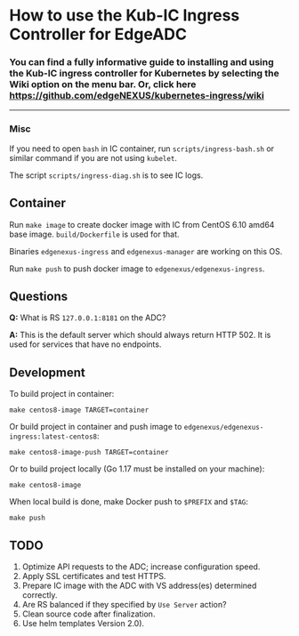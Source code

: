 # How to use the Kub-IC Ingress Controller for EdgeADC #

### You can find a fully informative guide to installing and using the Kub-IC ingress controller for Kubernetes by selecting the Wiki option on the menu bar. Or, click here <https://github.com/edgeNEXUS/kubernetes-ingress/wiki> ###

___

### Misc ###

If you need to open `bash` in IC container, run `scripts/ingress-bash.sh` or
similar command if you are not using `kubelet`.

The script `scripts/ingress-diag.sh` is to see IC logs.

Container
---------

Run `make image` to create docker image with IC from CentOS 6.10 amd64 base
image. `build/Dockerfile` is used for that.

Binaries `edgenexus-ingress` and `edgenexus-manager` are working on this OS.

Run `make push` to push docker image to `edgenexus/edgenexus-ingress`.

Questions
---------

**Q:** What is RS `127.0.0.1:8181` on the ADC?

**A:** This is the default server which should always return HTTP 502. It is
used for services that have no endpoints.

Development
-----------

To build project in container:

    make centos8-image TARGET=container

Or build project in container and push image to
`edgenexus/edgenexus-ingress:latest-centos8`:

    make centos8-image-push TARGET=container

Or to build project locally (Go 1.17 must be installed on your machine):

    make centos8-image

When local build is done, make Docker push to `$PREFIX` and `$TAG`:

    make push

TODO
----

1. Optimize API requests to the ADC; increase configuration speed.
2. Apply SSL certificates and test HTTPS.
3. Prepare IC image with the ADC with VS address(es) determined correctly.
4. Are RS balanced if they specified by `Use Server` action?
5. Clean source code after finalization.
6. Use helm templates
Version 2.0).
